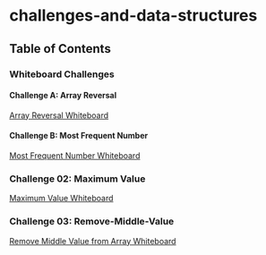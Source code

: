# challenges-and-data-structures

## Table of Contents

### Whiteboard Challenges

#### Challenge A: Array Reversal
[Array Reversal Whiteboard](whiteboard-challenges/challenge-A.jpg)

#### Challenge B: Most Frequent Number
[Most Frequent Number Whiteboard](whiteboard-challenges/challenge-B.jpg)

### Challenge 02: Maximum Value
[Maximum Value Whiteboard](challenge2/max-value.jpg)
### Challenge 03: Remove-Middle-Value
[Remove Middle Value from Array  Whiteboard](whiteboard-challenges/remove-middle.jpg)
